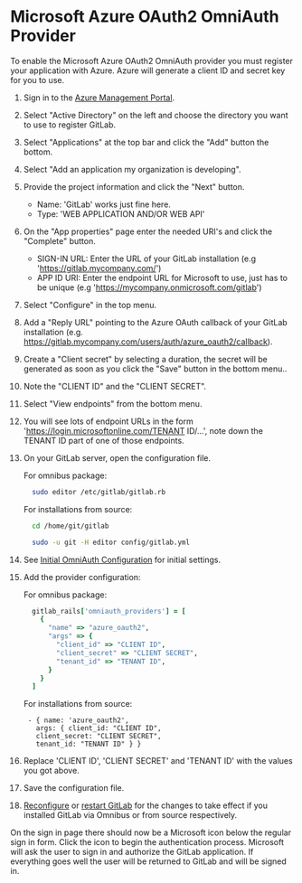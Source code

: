 # Microsoft Azure OAuth2 OmniAuth Provider

To enable the Microsoft Azure OAuth2 OmniAuth provider you must register your application with Azure. Azure will generate a client ID and secret key for you to use.

1.  Sign in to the [Azure Management Portal](https://manage.windowsazure.com>).

1.  Select "Active Directory" on the left and choose the directory you want to use to register GitLab.

1.  Select "Applications" at the top bar and click the "Add" button the bottom.

1.  Select "Add an application my organization is developing".

1.  Provide the project information and click the "Next" button.
    - Name: 'GitLab' works just fine here.
    - Type: 'WEB APPLICATION AND/OR WEB API'

1.  On the "App properties" page enter the needed URI's and click the "Complete" button.
    - SIGN-IN URL: Enter the URL of your GitLab installation (e.g 'https://gitlab.mycompany.com/')
    - APP ID URI: Enter the endpoint URL for Microsoft to use, just has to be unique (e.g 'https://mycompany.onmicrosoft.com/gitlab')

1. Select "Configure" in the top menu.

1. Add a "Reply URL" pointing to the Azure OAuth callback of your GitLab installation (e.g. https://gitlab.mycompany.com/users/auth/azure_oauth2/callback).

1. Create a "Client secret" by selecting a duration, the secret will be generated as soon as you click the "Save" button in the bottom menu..

1. Note the "CLIENT ID" and the "CLIENT SECRET".

1. Select "View endpoints" from the bottom menu.

1. You will see lots of endpoint URLs in the form 'https://login.microsoftonline.com/TENANT ID/...', note down the TENANT ID part of one of those endpoints.

1.  On your GitLab server, open the configuration file.

    For omnibus package:

    ```sh
      sudo editor /etc/gitlab/gitlab.rb
    ```

    For installations from source:

    ```sh
      cd /home/git/gitlab

      sudo -u git -H editor config/gitlab.yml
    ```

1.  See [Initial OmniAuth Configuration](omniauth.md#initial-omniauth-configuration) for initial settings.

1.  Add the provider configuration:

    For omnibus package:

    ```ruby
      gitlab_rails['omniauth_providers'] = [
        {
          "name" => "azure_oauth2",
          "args" => {
            "client_id" => "CLIENT ID",
            "client_secret" => "CLIENT SECRET",
            "tenant_id" => "TENANT ID",
          }
        }
      ]
    ```

    For installations from source:

    ```
     - { name: 'azure_oauth2',
       args: { client_id: "CLIENT ID",
       client_secret: "CLIENT SECRET",
       tenant_id: "TENANT ID" } }
    ```

1.  Replace 'CLIENT ID', 'CLIENT SECRET' and 'TENANT ID' with the values you got above.

1.  Save the configuration file.

1.  [Reconfigure][] or [restart GitLab][] for the changes to take effect if you
    installed GitLab via Omnibus or from source respectively.

On the sign in page there should now be a Microsoft icon below the regular sign in form. Click the icon to begin the authentication process. Microsoft will ask the user to sign in and authorize the GitLab application. If everything goes well the user will be returned to GitLab and will be signed in.

[reconfigure]: ../administration/restart_gitlab.md#omnibus-gitlab-reconfigure
[restart GitLab]: ../administration/restart_gitlab.md#installations-from-source
